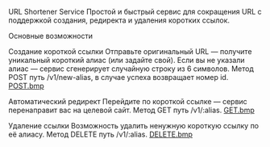 URL Shortener Service
Простой и быстрый сервис для сокращения URL с поддержкой создания, редиректа и удаления коротких ссылок.

Основные возможности

Создание короткой ссылки
Отправьте оригинальный URL — получите уникальный короткий алиас (или задайте свой).
Если вы не указали алиас — сервис сгенерирует случайную строку из 6 символов.
Метод POST путь /v1/new-alias, в случае успеха возвращает номер id. 
[POST.bmp](https://github.com/user-attachments/files/22726192/POST.bmp)


Автоматический редирект
Перейдите по короткой ссылке — сервис перенаправит вас на целевой сайт.
Метод GET путь /v1/:alias.
[GET.bmp](https://github.com/user-attachments/files/22726230/GET.bmp)


Удаление ссылки
Возможность удалить ненужную короткую ссылку по её алиасу.
Метод DELETE путь /v1/:alias.
[DELETE.bmp](https://github.com/user-attachments/files/22726308/DELETE.bmp)

